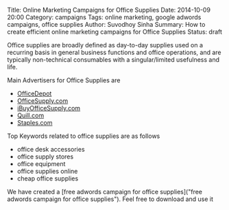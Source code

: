 Title: Online Marketing Campaigns for Office Supplies
Date: 2014-10-09 20:00
Category: campaigns
Tags: online marketing, google adwords campaigns, office supplies
Author: Suvodhoy Sinha
Summary: How to create efficient online marketing campaigns for Office Supplies
Status: draft

Office supplies are broadly defined as day-to-day supplies used on a recurring basis in general business functions and office operations, and are typically non-technical consumables with a singular/limited usefulness and life.

Main Advertisers for Office Supplies are 

- [OfficeDepot](http://www.officedepot.com "OfficeDepot Office Supplies")
- [OfficeSupply.com](http://www.officesupply.com/ "OfficeSupply.com Office Supplies")
- [iBuyOfficeSupply.com](http://www.ibuyofficesupply.com/ "iBuyOfficeSupply.com Office Supplies")
- [Quill.com](http://www.quill.com/ "Quill.com Office Supplies")
- [Staples.com](http://staples.com/ "Staples.com Office Supplies")

Top Keywords related to office supplies are as follows

- office desk accessories
- office supply stores
- office equipment
- office supplies online
- cheap office supplies

We have created a [free adwords campaign for office supplies]("free adwords campaign for office supplies"). Feel free to download and use it

